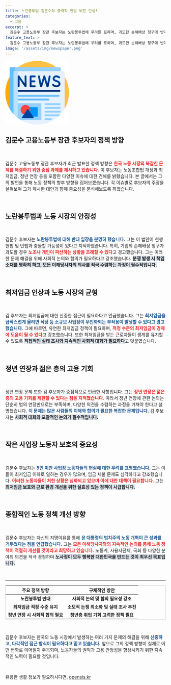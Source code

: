 ```yaml
---
title: 노란봉투법 김문수의 충격적 헌법 비판 탄생!
categories:
  - 고용
excerpt: >
  김문수 고용노동부 장관 후보자는 노란봉투법에 우려를 표하며, 과도한 손해배상 청구에 반대한다. 최저임금 인상은 신중해야 하며, 정년 연장 문제는 젊은 층의 취업도 고려해야 한다고 강조했다. 논의와 합의가 필수라는 그의 발언에 귀 기울여보자.
feature_text: >
  김문수 고용노동부 장관 후보자는 노란봉투법에 우려를 표하며, 과도한 손해배상 청구에 반대한다. 최저임금 인상은 신중해야 하며, 정년 연장 문제는 젊은 층의 취업도 고려해야 한다고 강조했다. 논의와 합의가 필수라는 그의 발언에 귀 기울여보자.
image: '/assets/img/newspaper.png'
---
```


<p><img src="/assets/img/newspaper.png" alt="kimp 속보" /></p>

<h2 data-ke-size="size26">김문수 고용노동부 장관 후보자의 정책 방향</h2>

<p data-ke-size="size16">&nbsp;</p>

<p>김문수 고용노동부 장관 후보자가 최근 발표한 정책 방향은 <b><span style="color: #ee2323;">한국 노동 시장의 복잡한 문제를 해결하기 위한 중점 과제를 제시하고 있습니다.</span></b> 이 후보자는 노동조합법 개정과 최저임금, 정년 연장 등을 포함한 다양한 이슈에 대한 견해를 밝혔습니다. 본 글에서는 그의 발언을 통해 노동 정책의 향후 방향을 집어보겠습니다. 각 이슈별로 후보자의 주장을 살펴보며 그가 제시한 대안과 함께 중요성을 분석해보도록 하겠습니다.</p>

<p data-ke-size="size16">&nbsp;</p>

<h2 data-ke-size="size26">노란봉투법과 노동 시장의 안정성</h2>

<p data-ke-size="size16">&nbsp;</p>

<p>김문수 후보자는 <b><span style="color: #1a5490;">노란봉투법에 대해 반대 입장을 분명히 했습니다.</span></b> 그는 이 법안이 현행 헌법 및 민법과 충돌할 가능성이 있다고 지적하였습니다. 특히, 기업의 손해배상 청구가 과도할 경우 <b><span style="color: #ee2323;">노조나 개인이 파산하는 상황을 초래할 수 있다</span></b>고 경고했습니다. 그는 이러한 문제 해결을 위해 사회적 논의와 합의가 필요하다고 강조했습니다. <b><span style="background-color: #21538527;">분쟁 발생 시 책임 소재를 명확히 하고, 모든 이해당사자의 의사를 적극 수렴하는 과정이 필수적입니다.</span></b></p>

<p data-ke-size="size16">&nbsp;</p>

<h2 data-ke-size="size26">최저임금 인상과 노동 시장의 균형</h2>

<p data-ke-size="size16">&nbsp;</p>

<p>김 후보자는 최저임금에 대한 신중한 접근이 필요하다고 언급했습니다. 그는 <b><span style="color: #1a5490;">최저임금을 급작스럽게 올리면 식당 등 소규모 사업장이 무인화되는 부작용이 발생할 수 있다고 경고했습니다.</span></b> 그에 따르면, 유연한 최저임금 정책이 필요하며, <b><span style="color: #ee2323;">적정 수준의 최저임금이 경제에 도움이 될 수 있다</span></b>고 강조했습니다. 또한 최저임금을 받는 근로자들이 생계를 유지할 수 있도록 <b><span style="background-color: #21538527;">직접적인 실태 조사와 지속적인 사회적 대화가 필요하다</span></b>고 덧붙였습니다.</p>

<p data-ke-size="size16">&nbsp;</p>

<h2 data-ke-size="size26">정년 연장과 젊은 층의 고용 기회</h2>

<p data-ke-size="size16">&nbsp;</p>

<p>정년 연장 문제 또한 김 후보자가 중점적으로 언급한 사항입니다. 그는 <b><span style="color: #ee2323;">정년 연장은 젊은 층의 고용 기회를 제한할 수 있다는 점을 지적했습니다.</span></b> 따라서 정년 연장에 관한 논의는 단순히 법의 연장만으로는 부족하며, 다양한 의견을 수렴하는 과정을 거쳐야 한다고 설명했습니다. <b><span style="color: #1a5490;">이 문제는 많은 사람들의 이해와 합의가 필요한 복잡한 문제입니다.</span></b> 김 후보자는 <b><span style="background-color: #21538527;">사회적 대화와 포괄적인 논의가 필수적입니다.</span></b></p>

<p data-ke-size="size16">&nbsp;</p>

<h2 data-ke-size="size26">작은 사업장 노동자 보호의 중요성</h2>

<p data-ke-size="size16">&nbsp;</p>

<p>김문수 후보자는 <b><span style="color: #1a5490;">5인 미만 사업장 노동자들의 현실에 대한 우려를 표명했습니다.</span></b> 그는 이들이 최저임금 이하로 일하는 경우가 많으며, 임금 체불 문제도 심각하다고 강조했습니다. <b><span style="color: #ee2323;">이러한 노동자들이 처한 상황은 심화되고 있으며 이에 대한 대책이 필요합니다.</span></b> 그는 <b><span style="background-color: #21538527;">최저임금 보호와 근로 환경 개선을 위한 실효성 있는 정책이 시급합니다.</span></b></p>

<p data-ke-size="size16">&nbsp;</p>

<h2 data-ke-size="size26">종합적인 노동 정책 개선 방향</h2>

<p data-ke-size="size16">&nbsp;</p>

<p>김문수 후보자는 자신의 지명이유를 통해 <b><span style="color: #1a5490;">윤 대통령의 법치주의 노동 개혁이 큰 성과를 거두었다는 점을 언급했습니다.</span></b> 그는 <b><span style="color: #ee2323;">모든 이해당사자와의 지속적인 논의를 통해 노동 정책이 적절히 개선될 것이라고 희망하고 있습니다.</span></b> 노동계, 사용자단체, 국회 등 다양한 분야의 의견을 적극 경청하며 <b><span style="background-color: #21538527;">노사정이 모두 행복한 대한민국을 만드는 것이 최우선 목표입니다.</span></b></p>

<p data-ke-size="size16">&nbsp;</p>

<hr />

<table style="width: 100%; border: 1px solid #cccccc;">
  <thead>
    <tr>
      <th style="text-align: center; height: 17px;"><b>주요 정책 방향</b></th>
      <th style="text-align: center; height: 17px;"><b>구체적인 방안</b></th>
    </tr>
  </thead>
  <tbody>
    <tr>
      <td style="text-align: center; height: 17px;"><b>노란봉투법 반대</b></td>
      <td style="text-align: center; height: 17px;"><b>사회적 논의 및 합의 필요성 강조</b></td>
    </tr>
    <tr>
      <td style="text-align: center; height: 17px;"><b>최저임금 적정 수준 유지</b></td>
      <td style="text-align: center; height: 17px;"><b>소모적 논쟁 최소화 및 실태 조사 추진</b></td>
    </tr>
    <tr>
      <td style="text-align: center; height: 17px;"><b>정년 연장 시 사회적 합의 필요</b></td>
      <td style="text-align: center; height: 17px;"><b>청년층 취업 기회 고려한 정책 필요</b></td>
    </tr>
  </tbody>
</table>

<p data-ke-size="size16">&nbsp;</p>

<p>김문수 후보자는 한국의 노동 시장에서 발생하는 여러 가지 문제의 해결을 위해 <b><span style="color: #1a5490;">신중하고, 다각적인 접근 방식이 필요하다고 믿고 있습니다.</span></b> 앞으로 그의 정책 방향이 실제로 어떤 변화로 이어질지 주목되며, 노동자들의 권익과 고용 안정성을 향상시키기 위한 지속적인 노력이 필요할 것입니다. </p>

<p data-ke-size="size16">&nbsp;</p>
유용한 생활 정보가 필요하시다면, <a href="https://opensis.kr" rel="dofollow">opensis.kr</a>



